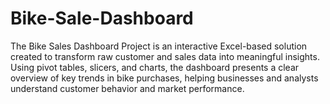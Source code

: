 # Bike-Sale-Dashboard
The Bike Sales Dashboard Project is an interactive Excel-based solution created to transform raw customer and sales data into meaningful insights. Using pivot tables, slicers, and charts, the dashboard presents a clear overview of key trends in bike purchases, helping businesses and analysts understand customer behavior and market performance.
